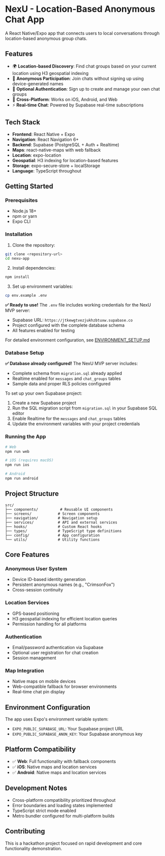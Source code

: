 # NexU - Location-Based Anonymous Chat App

A React Native/Expo app that connects users to local conversations through location-based anonymous group chats.

## Features

- 🌍 **Location-based Discovery**: Find chat groups based on your current location using H3 geospatial indexing
- 👤 **Anonymous Participation**: Join chats without signing up using device-generated names
- 🔐 **Optional Authentication**: Sign up to create and manage your own chat groups
- 📱 **Cross-Platform**: Works on iOS, Android, and Web
- ⚡ **Real-time Chat**: Powered by Supabase real-time subscriptions

## Tech Stack

- **Frontend**: React Native + Expo
- **Navigation**: React Navigation 6+
- **Backend**: Supabase (PostgreSQL + Auth + Realtime)
- **Maps**: react-native-maps with web fallback
- **Location**: expo-location
- **Geospatial**: H3 indexing for location-based features
- **Storage**: expo-secure-store + localStorage
- **Language**: TypeScript throughout

## Getting Started

### Prerequisites

- Node.js 18+
- npm or yarn
- Expo CLI

### Installation

1. Clone the repository:
```bash
git clone <repository-url>
cd nexu-app
```

2. Install dependencies:
```bash
npm install
```

3. Set up environment variables:
```bash
cp env.example .env
```

**✅ Ready to use!** The `.env` file includes working credentials for the NexU MVP server:
- Supabase URL: `https://jtkewgtvezjukhzbtuxw.supabase.co`
- Project configured with the complete database schema
- All features enabled for testing

For detailed environment configuration, see [ENVIRONMENT_SETUP.md](./ENVIRONMENT_SETUP.md)

### Database Setup

**✅ Database already configured!** The NexU MVP server includes:
- Complete schema from `migration.sql` already applied
- Realtime enabled for `messages` and `chat_groups` tables
- Sample data and proper RLS policies configured

To set up your own Supabase project:
1. Create a new Supabase project
2. Run the SQL migration script from `migration.sql` in your Supabase SQL editor
3. Enable Realtime for the `messages` and `chat_groups` tables
4. Update the environment variables with your project credentials

### Running the App

```bash
# Web
npm run web

# iOS (requires macOS)
npm run ios

# Android
npm run android
```

## Project Structure

```
src/
├── components/          # Reusable UI components
├── screens/            # Screen components
├── navigation/         # Navigation setup
├── services/           # API and external services
├── hooks/              # Custom React hooks
├── types/              # TypeScript type definitions
├── config/             # App configuration
└── utils/              # Utility functions
```

## Core Features

### Anonymous User System
- Device ID-based identity generation
- Persistent anonymous names (e.g., "CrimsonFox")
- Cross-session continuity

### Location Services
- GPS-based positioning
- H3 geospatial indexing for efficient location queries
- Permission handling for all platforms

### Authentication
- Email/password authentication via Supabase
- Optional user registration for chat creation
- Session management

### Map Integration
- Native maps on mobile devices
- Web-compatible fallback for browser environments
- Real-time chat pin display

## Environment Configuration

The app uses Expo's environment variable system:

- `EXPO_PUBLIC_SUPABASE_URL`: Your Supabase project URL
- `EXPO_PUBLIC_SUPABASE_ANON_KEY`: Your Supabase anonymous key

## Platform Compatibility

- ✅ **Web**: Full functionality with fallback components
- ✅ **iOS**: Native maps and location services
- ✅ **Android**: Native maps and location services

## Development Notes

- Cross-platform compatibility prioritized throughout
- Error boundaries and loading states implemented
- TypeScript strict mode enabled
- Metro bundler configured for multi-platform builds

## Contributing

This is a hackathon project focused on rapid development and core functionality demonstration.
